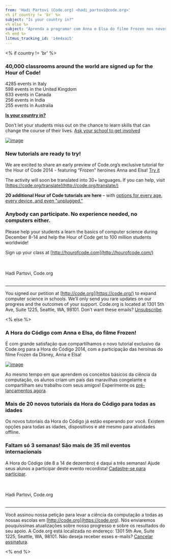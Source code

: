```yaml
---
from: 'Hadi Partovi (Code.org) <hadi_partovi@code.org>'
<% if country != 'br' %>
subject: "Is your country in?"
<% else %>
subject: "Aprenda a programar com Anna e Elsa do filme Frozen nos novos tutoriais da Hora do Código"
<% end %>
litmus_tracking_id: 'i4e4xai5'
---
```

<% if country != 'br' %>

### 40,000 classrooms around the world are signed up for the Hour of Code!

4285 events in Italy<br/>
598 events in the United Kingdom<br/>
633 events in Canada<br/>
256 events in India<br/>
255 events in Australia<br/>

**[Is your country in?](http://hourofcode.com/events)**

Don’t let your students miss out on the chance to learn skills that can change the course of their lives. [Ask your school to get involved](http://hourofcode.com/)

[![image](https://code.org/images/fit-450/event-map.jpg)](http://hourofcode.com/)

### New tutorials are ready to try!

We are excited to share an early preview of Code.org’s exclusive tutorial for the Hour of Code 2014 - featuring “Frozen” heroines Anna and Elsa! [Try it](https://code.org/frozen/)

The activity will soon be translated into 30+ languages. If you can help, visit [https://code.org/translate](http://code.org/translate/)

**20 additional Hour of Code tutorials are here** – with [options for every age, every device, and even "unplugged."](https://code.org/learn/)

### Anybody can participate. No experience needed, no computers either.

Please help your students a learn the basics of computer science during December 8-14 and help the Hour of Code get to 100 million students worldwide!

Sign up your class at [http://hourofcode.com](http://hourofcode.com/)

<br/>
<br/>
Hadi Partovi, Code.org
<br/>
<br/>
<hr/>

You signed our petition at [http://code.org](https://code.org/) to expand computer science in schools. We’ll only send you rare updates on our progress and the outcomes of your support. Code.org is located at 1301 5th Ave, Suite 1225, Seattle, WA, 98101. Don’t want these emails? [Unsubscribe](<%= unsubscribe_link %>).

<% else %>

### A Hora do Código com Anna e Elsa, do filme Frozen!
É com grande satisfação que compartilhamos o novo tutorial exclusivo da Code.org para a Hora do Código 2014, com a participação das heroínas do filme Frozen da Disney, Anna e Elsa!

[![image](http://hourofcode.com/images/fit-550/event-map.jpg)](http://hourofcode.com/br)

Ao mesmo tempo em que aprendem os conceitos básicos da ciência da computação, os alunos criam um país das maravilhas congelante e compartilham seu trabalho com seus amigos! Experimente os [pré-lançamentos agora](https://code.org/frozen/).

### Mais de 20 novos tutoriais da Hora do Código para todas as idades 
Os novos tutoriais da Hora do Código já estão esperando por você. Existem opções para todas as idades, dispositivos e até mesmo para atividades offline. 

### Faltam só 3 semanas! São mais de 35 mil eventos internacionais
A Hora do Código (de 8 a 14 de dezembro) é daqui a três semanas! Ajude seus alunos a participar deste evento recordista! [Cadastre-se para participar](http://hourofcode.com/br).

<br/>
<br/>
Hadi Partovi, Code.org
<br/>
<br/>
<hr/>

Você assinou nossa petição para levar a ciência da computação a todas as nossas escolas em [http://code.org](https://code.org). Nós enviaremos pouquíssimas atualizações sobre nosso progresso e sobre os resultados do seu apoio. A Code.org está localizada no endereço: 1301 5th Ave, Suite 1225, Seattle, WA, 98101. Não deseja receber esses e-mails? [Cancelar assinatura](<%= unsubscribe_link %>).

<% end %>

